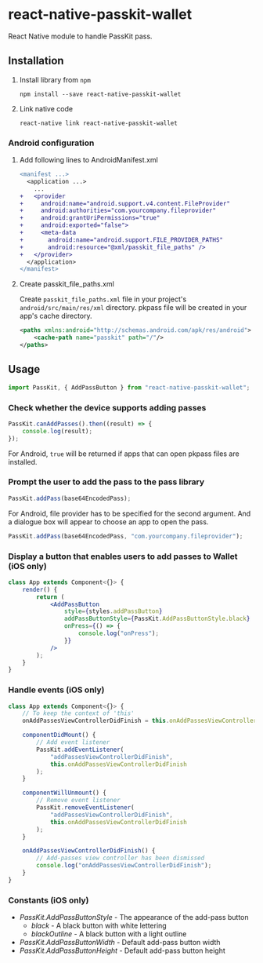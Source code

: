 # react-native-passkit-wallet

React Native module to handle PassKit pass.

## Installation

1.  Install library from `npm`

    ```shell
    npm install --save react-native-passkit-wallet
    ```

1.  Link native code

    ```shell
    react-native link react-native-passkit-wallet
    ```

### Android configuration

1.  Add following lines to AndroidManifest.xml

    ```diff
    <manifest ...>
      <application ...>
        ...
    +   <provider
    +     android:name="android.support.v4.content.FileProvider"
    +     android:authorities="com.yourcompany.fileprovider"
    +     android:grantUriPermissions="true"
    +     android:exported="false">
    +     <meta-data
    +       android:name="android.support.FILE_PROVIDER_PATHS"
    +       android:resource="@xml/passkit_file_paths" />
    +   </provider>
      </application>
    </manifest>
    ```

1.  Create passkit_file_paths.xml

    Create `passkit_file_paths.xml` file in your project's `android/src/main/res/xml` directory.
    pkpass file will be created in your app's cache directory.

    ```xml
    <paths xmlns:android="http://schemas.android.com/apk/res/android">
        <cache-path name="passkit" path="/"/>
    </paths>
    ```

## Usage

```jsx
import PassKit, { AddPassButton } from "react-native-passkit-wallet";
```

### Check whether the device supports adding passes

```jsx
PassKit.canAddPasses().then((result) => {
    console.log(result);
});
```

For Android, `true` will be returned if apps that can open pkpass files are installed.

### Prompt the user to add the pass to the pass library

```jsx
PassKit.addPass(base64EncodedPass);
```

For Android, file provider has to be specified for the second argument.
And a dialogue box will appear to choose an app to open the pass.

```jsx
PassKit.addPass(base64EncodedPass, "com.yourcompany.fileprovider");
```

### Display a button that enables users to add passes to Wallet (iOS only)

```jsx
class App extends Component<{}> {
    render() {
        return (
            <AddPassButton
                style={styles.addPassButton}
                addPassButtonStyle={PassKit.AddPassButtonStyle.black}
                onPress={() => {
                    console.log("onPress");
                }}
            />
        );
    }
}
```

### Handle events (iOS only)

```jsx
class App extends Component<{}> {
    // To keep the context of 'this'
    onAddPassesViewControllerDidFinish = this.onAddPassesViewControllerDidFinish.bind(this);

    componentDidMount() {
        // Add event listener
        PassKit.addEventListener(
            "addPassesViewControllerDidFinish",
            this.onAddPassesViewControllerDidFinish
        );
    }

    componentWillUnmount() {
        // Remove event listener
        PassKit.removeEventListener(
            "addPassesViewControllerDidFinish",
            this.onAddPassesViewControllerDidFinish
        );
    }

    onAddPassesViewControllerDidFinish() {
        // Add-passes view controller has been dismissed
        console.log("onAddPassesViewControllerDidFinish");
    }
}
```

### Constants (iOS only)

-   _PassKit.AddPassButtonStyle_ - The appearance of the add-pass button
    -   _black_ - A black button with white lettering
    -   _blackOutline_ - A black button with a light outline
-   _PassKit.AddPassButtonWidth_ - Default add-pass button width
-   _PassKit.AddPassButtonHeight_ - Default add-pass button height
